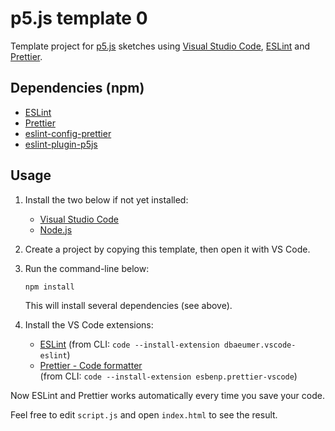 # p5.js template 0

Template project for [p5.js](https://p5js.org/) sketches using [Visual Studio Code](https://code.visualstudio.com/), [ESLint](https://eslint.org/) and [Prettier](https://prettier.io/).

## Dependencies (npm)

- [ESLint](https://www.npmjs.com/package/eslint)
- [Prettier](https://www.npmjs.com/package/prettier)
- [eslint-config-prettier](https://www.npmjs.com/package/eslint-config-prettier)
- [eslint-plugin-p5js](https://www.npmjs.com/package/eslint-plugin-p5js)

## Usage

1. Install the two below if not yet installed:
    - [Visual Studio Code](https://code.visualstudio.com/)
    - [Node.js](https://nodejs.org/)

2. Create a project by copying this template, then open it with VS Code.

3. Run the command-line below:

    ```shell
    npm install
    ```

    This will install several dependencies (see above).

4. Install the VS Code extensions:
    - [ESLint](https://marketplace.visualstudio.com/items?itemName=dbaeumer.vscode-eslint)
    (from CLI: `code --install-extension dbaeumer.vscode-eslint`)
    - [Prettier - Code formatter](https://marketplace.visualstudio.com/items?itemName=esbenp.prettier-vscode)  
    (from CLI: `code --install-extension esbenp.prettier-vscode`)

Now ESLint and Prettier works automatically every time you save your code.

Feel free to edit `script.js` and open `index.html` to see the result.
